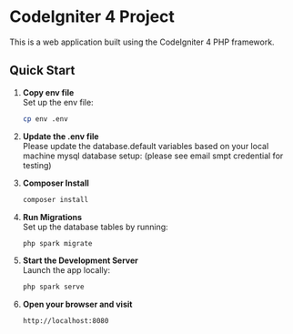 # CodeIgniter 4 Project

This is a web application built using the CodeIgniter 4 PHP framework.

## Quick Start

1. **Copy env file**  
   Set up the env file:
   ```bash
   cp env .env
   
2. **Update the .env file**  
   Please update the database.default variables based on your local machine mysql database setup:
   (please see email smpt credential for testing)
   
3. **Composer Install**  
   ```bash
   composer install
   
4. **Run Migrations**  
   Set up the database tables by running:
   ```bash
   php spark migrate
   
5. **Start the Development Server**  
   Launch the app locally:
   ```bash
   php spark serve
   
6. **Open your browser and visit**  
   ```bash
   http://localhost:8080

